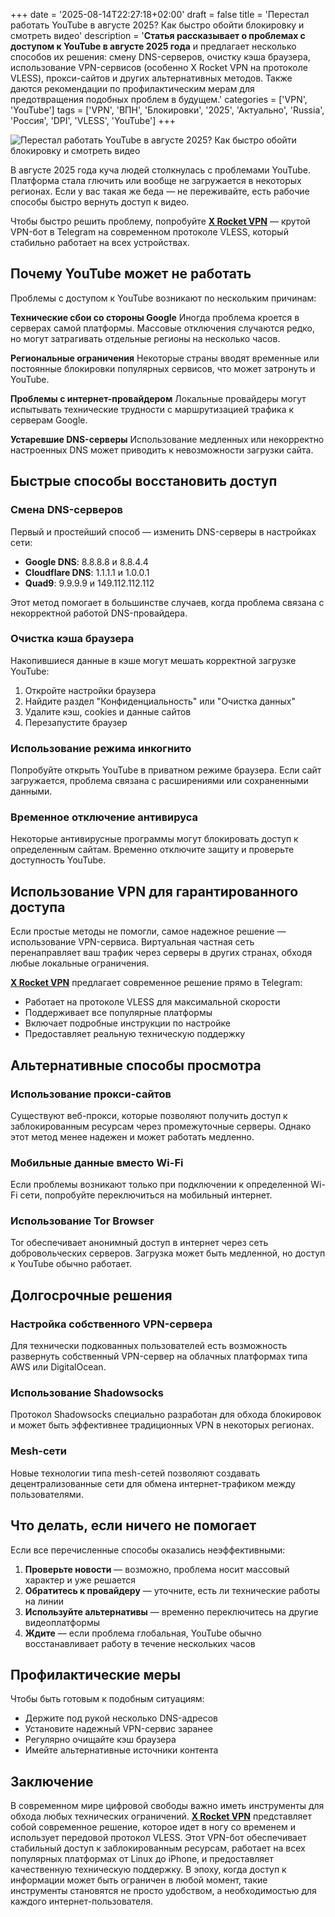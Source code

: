 +++
date = '2025-08-14T22:27:18+02:00'
draft = false
title = 'Перестал работать YouTube в августе 2025? Как быстро обойти блокировку и смотреть видео'
description = '**Статья рассказывает о проблемах с доступом к YouTube в августе 2025 года** и предлагает несколько способов их решения: смену DNS-серверов, очистку кэша браузера, использование VPN-сервисов (особенно X Rocket VPN на протоколе VLESS), прокси-сайтов и других альтернативных методов. Также даются рекомендации по профилактическим мерам для предотвращения подобных проблем в будущем.'
categories = ['VPN', 'YouTube']
tags = ['VPN', 'ВПН', 'Блокировки', '2025', 'Актуально', 'Russia', 'Россия', 'DPI', 'VLESS', 'YouTube']
+++

![Перестал работать YouTube в августе 2025? Как быстро обойти блокировку и смотреть видео](https://ladyfly-content.fra1.cdn.digitaloceanspaces.com/E93D86BF-427B-4315-B199-06E68A899481.jpeg)

В августе 2025 года куча людей столкнулась с проблемами YouTube. Платформа стала глючить или вообще не загружается в некоторых регионах. Если у вас такая же беда — не переживайте, есть рабочие способы быстро вернуть доступ к видео.

Чтобы быстро решить проблему, попробуйте **[X Rocket VPN](https://t.me/X_Rocket_VPN_bot?start=ref-b-9)** — крутой VPN-бот в Telegram на современном протоколе VLESS, который стабильно работает на всех устройствах.

## Почему YouTube может не работать

Проблемы с доступом к YouTube возникают по нескольким причинам:

**Технические сбои со стороны Google**
Иногда проблема кроется в серверах самой платформы. Массовые отключения случаются редко, но могут затрагивать отдельные регионы на несколько часов.

**Региональные ограничения**
Некоторые страны вводят временные или постоянные блокировки популярных сервисов, что может затронуть и YouTube.

**Проблемы с интернет-провайдером**
Локальные провайдеры могут испытывать технические трудности с маршрутизацией трафика к серверам Google.

**Устаревшие DNS-серверы**
Использование медленных или некорректно настроенных DNS может приводить к невозможности загрузки сайта.

## Быстрые способы восстановить доступ

### Смена DNS-серверов

Первый и простейший способ — изменить DNS-серверы в настройках сети:

- **Google DNS**: 8.8.8.8 и 8.8.4.4
- **Cloudflare DNS**: 1.1.1.1 и 1.0.0.1
- **Quad9**: 9.9.9.9 и 149.112.112.112

Этот метод помогает в большинстве случаев, когда проблема связана с некорректной работой DNS-провайдера.

### Очистка кэша браузера

Накопившиеся данные в кэше могут мешать корректной загрузке YouTube:

1. Откройте настройки браузера
2. Найдите раздел "Конфиденциальность" или "Очистка данных"
3. Удалите кэш, cookies и данные сайтов
4. Перезапустите браузер

### Использование режима инкогнито

Попробуйте открыть YouTube в приватном режиме браузера. Если сайт загружается, проблема связана с расширениями или сохраненными данными.

### Временное отключение антивируса

Некоторые антивирусные программы могут блокировать доступ к определенным сайтам. Временно отключите защиту и проверьте доступность YouTube.

## Использование VPN для гарантированного доступа

Если простые методы не помогли, самое надежное решение — использование VPN-сервиса. Виртуальная частная сеть перенаправляет ваш трафик через серверы в других странах, обходя любые локальные ограничения.

**[X Rocket VPN](https://t.me/X_Rocket_VPN_bot?start=ref-b-9)** предлагает современное решение прямо в Telegram:

- Работает на протоколе VLESS для максимальной скорости
- Поддерживает все популярные платформы
- Включает подробные инструкции по настройке
- Предоставляет реальную техническую поддержку

## Альтернативные способы просмотра

### Использование прокси-сайтов

Существуют веб-прокси, которые позволяют получить доступ к заблокированным ресурсам через промежуточные серверы. Однако этот метод менее надежен и может работать медленно.

### Мобильные данные вместо Wi-Fi

Если проблемы возникают только при подключении к определенной Wi-Fi сети, попробуйте переключиться на мобильный интернет.

### Использование Tor Browser

Tor обеспечивает анонимный доступ в интернет через сеть добровольческих серверов. Загрузка может быть медленной, но доступ к YouTube обычно работает.

## Долгосрочные решения

### Настройка собственного VPN-сервера

Для технически подкованных пользователей есть возможность развернуть собственный VPN-сервер на облачных платформах типа AWS или DigitalOcean.

### Использование Shadowsocks

Протокол Shadowsocks специально разработан для обхода блокировок и может быть эффективнее традиционных VPN в некоторых регионах.

### Mesh-сети

Новые технологии типа mesh-сетей позволяют создавать децентрализованные сети для обмена интернет-трафиком между пользователями.

## Что делать, если ничего не помогает

Если все перечисленные способы оказались неэффективными:

1. **Проверьте новости** — возможно, проблема носит массовый характер и уже решается
2. **Обратитесь к провайдеру** — уточните, есть ли технические работы на линии
3. **Используйте альтернативы** — временно переключитесь на другие видеоплатформы
4. **Ждите** — если проблема глобальная, YouTube обычно восстанавливает работу в течение нескольких часов

## Профилактические меры

Чтобы быть готовым к подобным ситуациям:

- Держите под рукой несколько DNS-адресов
- Установите надежный VPN-сервис заранее
- Регулярно очищайте кэш браузера
- Имейте альтернативные источники контента

## Заключение

В современном мире цифровой свободы важно иметь инструменты для обхода любых технических ограничений. **[X Rocket VPN](https://t.me/X_Rocket_VPN_bot?start=ref-b-9)** представляет собой современное решение, которое идет в ногу со временем и использует передовой протокол VLESS. Этот VPN-бот обеспечивает стабильный доступ к заблокированным ресурсам, работает на всех популярных платформах от Linux до iPhone, и предоставляет качественную техническую поддержку. В эпоху, когда доступ к информации может быть ограничен в любой момент, такие инструменты становятся не просто удобством, а необходимостью для каждого интернет-пользователя.